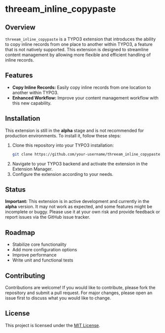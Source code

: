 # threeam_inline_copypaste

## Overview

`threeam_inline_copypaste` is a TYPO3 extension that introduces the ability to copy inline records from one place to another within TYPO3, a feature that is not natively supported. This extension is designed to streamline content management by allowing more flexible and efficient handling of inline records.

## Features

- **Copy Inline Records:** Easily copy inline records from one location to another within TYPO3.
- **Enhanced Workflow:** Improve your content management workflow with this new capability.

## Installation

This extension is still in the **alpha** stage and is not recommended for production environments. To install it, follow these steps:

1. Clone this repository into your TYPO3 installation:
    ```bash
    git clone https://github.com/your-username/threeam_inline_copypaste.git
    ```
2. Navigate to your TYPO3 backend and activate the extension in the Extension Manager.
3. Configure the extension according to your needs.

## Status

**Important:** This extension is in active development and currently in the **alpha** version. It may not work as expected, and some features might be incomplete or buggy. Please use it at your own risk and provide feedback or report issues via the GitHub issue tracker.

## Roadmap

- Stabilize core functionality
- Add more configuration options
- Improve performance
- Write unit and functional tests

## Contributing

Contributions are welcome! If you would like to contribute, please fork the repository and submit a pull request. For major changes, please open an issue first to discuss what you would like to change.

## License

This project is licensed under the [MIT License](LICENSE).
